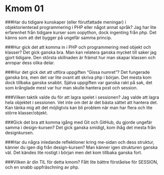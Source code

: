 ---
---
Kmom 01
=========================


###Har du tidigare kunskaper (eller förutfattade meningar) i objektorienterad programmering i PHP eller något annat språk?
Jag har lite erfarenhet från tidigare kurser som oopython, dock ingenting från php.
Det känns som att det bygger på ungefär samma princip.

###Hur gick det att komma in i PHP och programmering med objekt och klasser?
Det gick ganska bra.
Man kan relatera ganska mycket till saker jag gjort tidigare.
Den största skillnaden är främst hur man skapar klassen och anropar dess olika delar.

###Hur det gick det att utföra uppgiften “Gissa numret”?
Det fungerade ganska bra, men det var lite ovant att skriva php i början.
Det mesta kom dock tillbaka ganska snabbt.
Själva uppgiften var ganska rakt på sak, det som krånglade mest var hur man skulle hantera post och session.

###Vilken taktik valde du för att lagra spelet i sessionen?
Jag valde att lagra hela objektet i sessionen.
Vet inte om det är det bästa sättet att hantera det.
Kan tänka mig att det möjligtvis kan bli problem när man har flera och lite större klasser/objekt.

###Gick det bra att komma igång med Git och GitHub, du gjorde ungefär samma i design-kursen?
Det gick ganska smidigt, kom ihåg det mesta från designkursen.

###Har du några inledande reflektioner kring me-sidan och dess struktur, känner du igen dig från design-kursen?
Man känner igen strukturen ganska väl.
Det kändes lite rostigt i början men det kom tillbaka ganska fort.

###Vilken är din TIL för detta kmom?
Fått lite bättre förståelse för SESSION, och en snabb uppfräschning av php.

